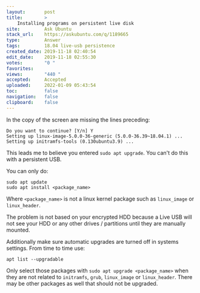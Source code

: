 ```yaml
---
layout:       post
title:        >
    Installing programs on persistent live disk
site:         Ask Ubuntu
stack_url:    https://askubuntu.com/q/1189665
type:         Answer
tags:         18.04 live-usb persistence
created_date: 2019-11-18 02:40:54
edit_date:    2019-11-18 02:55:30
votes:        "0 "
favorites:    
views:        "440 "
accepted:     Accepted
uploaded:     2022-01-09 05:43:54
toc:          false
navigation:   false
clipboard:    false
---
```


In the copy of the screen are missing the lines preceding:

``` 
Do you want to continue? [Y/n] Y
Setting up linux-image-5.0.0-36-generic (5.0.0-36.39~18.04.1) ...
Setting up initramfs-tools (0.130ubuntu3.9) ...

```

This leads me to believe you entered `sudo apt upgrade`. You can't do this with a persistent USB.

You can only do:

``` 
sudo apt update
sudo apt install <package_name>

```

Where `<package_name>` is not a linux kernel package such as `linux_image` or `linux_header`.

The problem is not based on your encrypted HDD because a Live USB will not see your HDD or any other drives / partitions until they are manually mounted.

Additionally make sure automatic upgrades are turned off in systems settings. From time to time use:

``` 
apt list --upgradable

```

Only select those packages with `sudo apt upgrade <package_name>` when they are not related to `initramfs`, `grub`, `linux_image` or `linux_header`. There may be other packages as well that should not be upgraded.
